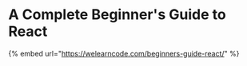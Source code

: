 # A Complete Beginner's Guide to React

{% embed url="https://welearncode.com/beginners-guide-react/" %}




